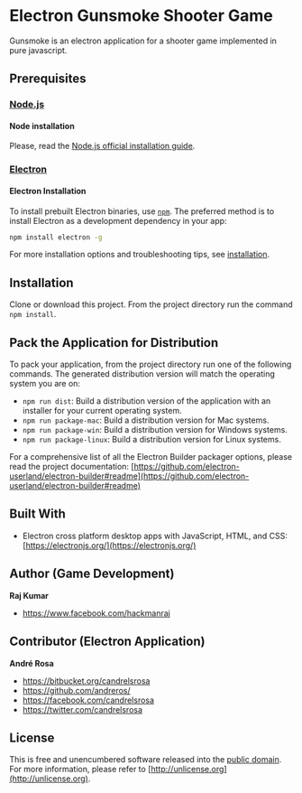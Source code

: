 # Electron Gunsmoke Shooter Game

Gunsmoke is an electron application for a shooter game implemented in pure javascript.


## Prerequisites

### [Node.js](https://nodejs.org/en/download/)

#### Node installation

Please, read the [Node.js official installation guide](https://github.com/nodejs/node/wiki/Installation).

### [Electron](https://electronjs.org/)

#### Electron Installation

To install prebuilt Electron binaries, use [`npm`](https://docs.npmjs.com/).
The preferred method is to install Electron as a development dependency in your
app:

```sh
npm install electron -g
```

For more installation options and troubleshooting tips, see
[installation](https://github.com/electron/electron/blob/master/docs/tutorial/installation.md).


## Installation

Clone or download this project. From the project directory run the command `npm install`.


## Pack the Application for Distribution

To pack your application, from the project directory run one of the following commands. The generated distribution version
will match the operating system you are on:

*  `npm run dist`: Build a distribution version of the application with an installer for your current operating system.
*  `npm run package-mac`: Build a distribution version for Mac systems.
*  `npm run package-win`: Build a distribution version for Windows systems.
*  `npm run package-linux`: Build a distribution version for Linux systems.


For a comprehensive list of all the Electron Builder packager options, please read the project documentation: 
[https://github.com/electron-userland/electron-builder#readme](https://github.com/electron-userland/electron-builder#readme)


## Built With

*  Electron cross platform desktop apps with JavaScript, HTML, and CSS: [https://electronjs.org/](https://electronjs.org/)


## Author (Game Development)

**Raj Kumar**

* <https://www.facebook.com/hackmanraj>


## Contributor (Electron Application)

**André Rosa**

* <https://bitbucket.org/candrelsrosa>
* <https://github.com/andreros/>
* <https://facebook.com/candrelsrosa>
* <https://twitter.com/candrelsrosa>


## License

This is free and unencumbered software released into the [public domain](UNLICENSE.txt). For more information,
please refer to [http://unlicense.org](http://unlicense.org).
